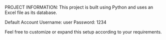 PROJECT INFORMATION: 
This project is built using Python and uses an Excel file as its database.

Default Account
Username: user
Password: 1234

Feel free to customize or expand this setup according to your requirements.
